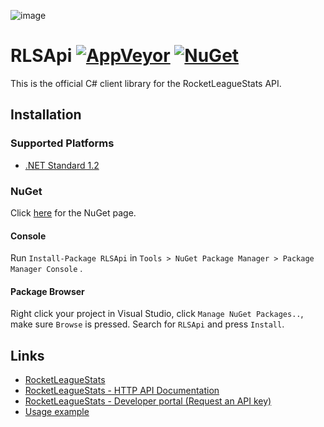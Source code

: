 ![image](http://i.imgur.com/IMOlHRm.png)

RLSApi 
[![AppVeyor](https://img.shields.io/appveyor/ci/AeonLucid/rls-api-csharp/master.svg?maxAge=60)](https://ci.appveyor.com/project/AeonLucid/rls-api-csharp) 
[![NuGet](https://img.shields.io/nuget/v/RLSApi.svg?maxAge=60)](https://www.nuget.org/packages/RLSApi)
===================

This is the official C# client library for the RocketLeagueStats API.

## Installation

### Supported Platforms

* [.NET Standard 1.2](https://github.com/dotnet/standard/blob/master/docs/versions.md)

### NuGet

Click [here](https://www.nuget.org/packages/RLSApi) for the NuGet page.

#### Console
Run `Install-Package RLSApi`  in `Tools > NuGet Package Manager > Package Manager Console` .

#### Package Browser
Right click your project in Visual Studio, click `Manage NuGet Packages..`, make sure `Browse` is pressed. Search for `RLSApi` and press `Install`.

## Links
 * [RocketLeagueStats](https://rocketleaguestats.com/)
 * [RocketLeagueStats - HTTP API Documentation](http://documentation.rocketleaguestats.com/)
 * [RocketLeagueStats - Developer portal (Request an API key)](https://developers.rocketleaguestats.com/)
 * [Usage example](https://github.com/RocketLeagueStats/rls-api-csharp/blob/master/src/RLSApi.Example/Program.cs)